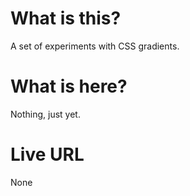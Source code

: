 # What is this?

A set of experiments with CSS gradients.

# What is here? 

Nothing, just yet.

# Live URL

None
